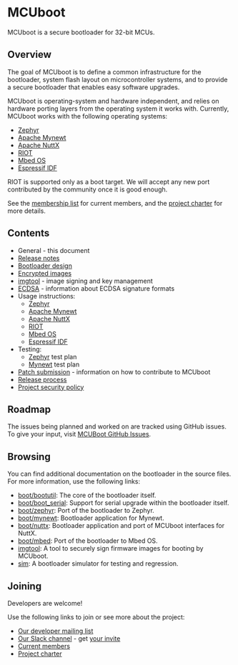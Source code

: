 # MCUboot

MCUboot is a secure bootloader for 32-bit MCUs.

## Overview

The goal of MCUboot is to define a common infrastructure for the
bootloader, system flash layout on microcontroller systems, and to provide
a secure bootloader that enables easy software upgrades.

MCUboot is operating-system and hardware independent, and relies on
hardware porting layers from the operating system it works with.
Currently, MCUboot works with the following operating systems:
- [Zephyr](https://www.zephyrproject.org/)
- [Apache Mynewt](https://mynewt.apache.org/)
- [Apache NuttX](https://nuttx.apache.org/)
- [RIOT](https://www.riot-os.org/)
- [Mbed OS](https://os.mbed.com/)
- [Espressif IDF](readme-espressif.md)

RIOT is supported only as a boot target. We will accept any new
port contributed by the community once it is good enough.


See the [membership
list](https://github.com/mcu-tools/mcuboot/wiki/Members) for current
members, and the [project
charter](https://github.com/mcu-tools/mcuboot/wiki/MCUboot-Project-Charter)
 for more details.

## Contents

- General - this document
- [Release notes](release-notes.md)
- [Bootloader design](design.md)
- [Encrypted images](encrypted_images.md)
- [imgtool](imgtool.md) - image signing and key management
- [ECDSA](ecdsa.md) - information about ECDSA signature formats
- Usage instructions:
  - [Zephyr](readme-zephyr.md)
  - [Apache Mynewt](readme-mynewt.md)
  - [Apache NuttX](readme-nuttx.md)
  - [RIOT](readme-riot.md)
  - [Mbed OS](readme-mbed.md)
  - [Espressif IDF](readme-espressif.md)
- Testing:
  - [Zephyr](testplan-zephyr.md) test plan
  - [Mynewt](testplan-mynewt.md) test plan
- [Patch submission](SubmittingPatches.md) -
  information on how to contribute to MCUboot
- [Release process](release.md)
- [Project security policy](SECURITY.md)

## Roadmap

The issues being planned and worked on are tracked using GitHub issues. To
give your input, visit [MCUBoot GitHub
Issues](https://github.com/mcu-tools/mcuboot/issues).

## Browsing

You can find additional documentation on the bootloader in the source
files. For more information, use the following links:
- [boot/bootutil](https://github.com/mcu-tools/mcuboot/tree/main/boot/bootutil):
  The core of the bootloader itself.
- [boot/boot\_serial](https://github.com/mcu-tools/mcuboot/tree/main/boot/boot_serial):
  Support for serial upgrade within the bootloader itself.
- [boot/zephyr](https://github.com/mcu-tools/mcuboot/tree/main/boot/zephyr):
  Port of the bootloader to Zephyr.
- [boot/mynewt](https://github.com/mcu-tools/mcuboot/tree/main/boot/mynewt):
  Bootloader application for Mynewt.
- [boot/nuttx](https://github.com/mcu-tools/mcuboot/tree/main/boot/nuttx):
  Bootloader application and port of MCUboot interfaces for NuttX.
- [boot/mbed](https://github.com/mcu-tools/mcuboot/tree/main/boot/mbed):
  Port of the bootloader to Mbed OS.
- [imgtool](https://github.com/mcu-tools/mcuboot/tree/main/scripts/imgtool.py):
  A tool to securely sign firmware images for booting by MCUboot.
- [sim](https://github.com/mcu-tools/mcuboot/tree/main/sim):
  A bootloader simulator for testing and regression.

## Joining

Developers are welcome!

Use the following links to join or see more about the project:
* [Our developer mailing list](https://groups.io/g/MCUBoot)
* [Our Slack channel](https://mcuboot.slack.com/) - get [your
  invite](https://join.slack.com/t/mcuboot/shared_invite/MjE2NDcwMTQ2MTYyLTE1MDA4MTIzNTAtYzgyZTU0NjFkMg)
* [Current members](https://github.com/mcu-tools/mcuboot/wiki/Members)
* [Project charter](https://github.com/mcu-tools/mcuboot/wiki/MCUboot-Project-Charter)
